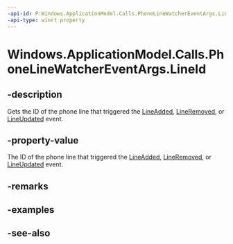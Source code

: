 ```yaml
---
-api-id: P:Windows.ApplicationModel.Calls.PhoneLineWatcherEventArgs.LineId
-api-type: winrt property
---
```


<!-- Property syntax
public System.Guid LineId { get; }
-->

# Windows.ApplicationModel.Calls.PhoneLineWatcherEventArgs.LineId

## -description
Gets the ID of the phone line that triggered the [LineAdded](phonelinewatcher_lineadded.md), [LineRemoved](phonelinewatcher_lineremoved.md), or [LineUpdated](phonelinewatcher_lineupdated.md) event.

## -property-value
The ID of the phone line that triggered the [LineAdded](phonelinewatcher_lineadded.md), [LineRemoved](phonelinewatcher_lineremoved.md), or [LineUpdated](phonelinewatcher_lineupdated.md) event.

## -remarks

## -examples

## -see-also
